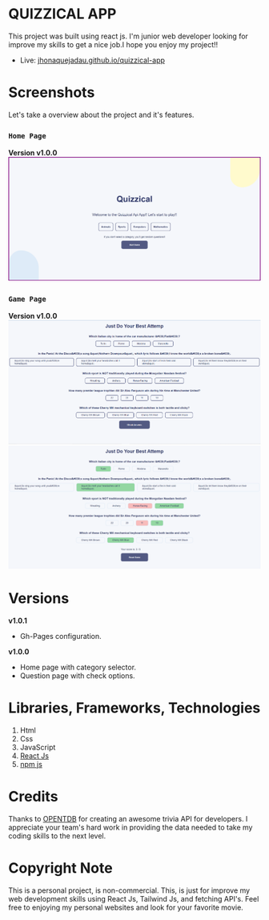 # QUIZZICAL APP

This project was built using react js. I'm junior web developer looking for improve my skills to get a nice job.I hope you enjoy my project!!

* Live: <a href="https://jhonaquejadau.github.io/quizzical-app/">jhonaquejadau.github.io/quizzical-app</a>

# Screenshots

Let's take a overview about the project and it's features.

### `Home Page`

**Version v1.0.0**
<img src="src/assets/imagesApp/v1.0.0_home.PNG" alt="home" />

### `Game Page`

**Version v1.0.0**
<img src="src/assets/imagesApp/v1.0.0_game.PNG" alt="game" />
<img src="src/assets/imagesApp/v1.0.0_result.PNG" alt="results" />

# Versions

**v1.0.1**
* Gh-Pages configuration.

**v1.0.0**
* Home page with category selector.
* Question page with check options.

# Libraries, Frameworks, Technologies

1. Html
2. Css
3. JavaScript
4. [React Js](https://es.reactjs.org/)
5. [npm js](https://www.npmjs.com/)


# Credits 
Thanks to [OPENTDB](https://opentdb.com/) for creating an awesome trivia API for developers. I appreciate your team's hard work in providing the data needed to take my coding skills to the next level.

# Copyright Note
This is a personal project, is non-commercial. This, is just for improve my web development skills using React Js, Tailwind Js, and fetching API's. Feel free to enjoying my personal websites and look for your favorite movie.